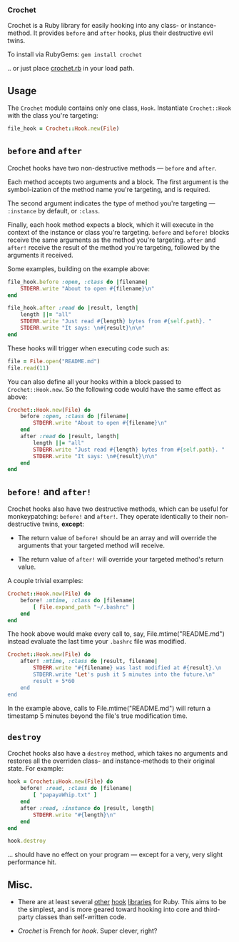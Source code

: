 ### Crochet

Crochet is a Ruby library for easily hooking into any class- or instance-method. It provides `before` and `after` hooks, plus their destructive evil twins.

To install via RubyGems: `gem install crochet`

.. or just place [crochet.rb](lib/crochet.rb) in your load path.

## Usage

The `Crochet` module contains only one class, `Hook`. Instantiate `Crochet::Hook` with the class you're targeting:

```ruby
file_hook = Crochet::Hook.new(File)
```

## `before` and `after`

Crochet hooks have two non-destructive methods — `before` and `after`.

Each method accepts two arguments and a block. The first argument is the symbol-ization of the method name you're targeting, and is required. 

The second argument indicates the type of method you're targeting — `:instance` by default, or `:class`. 

Finally, each hook method expects a block, which it will execute in the context of the instance or class you're targeting. `before` and `before!` blocks receive the same arguments as the method you're targeting. `after` and `after!` receive the result of the method you're targeting, followed by the arguments it received. 

Some examples, building on the example above:

```ruby
file_hook.before :open, :class do |filename|
	STDERR.write "About to open #{filename}\n"
end
```

```ruby
file_hook.after :read do |result, length|
	length ||= "all"
	STDERR.write "Just read #{length} bytes from #{self.path}. "
	STDERR.write "It says: \n#{result}\n\n"
end
```

These hooks will trigger when executing code such as:

```ruby
file = File.open("README.md")
file.read(11)
```

You can also define all your hooks within a block passed to `Crochet::Hook.new`. So the following code would have the same effect as above:

```ruby
Crochet::Hook.new(File) do
	before :open, :class do |filename|
		STDERR.write "About to open #{filename}\n"
	end
	after :read do |result, length|
		length ||= "all"
		STDERR.write "Just read #{length} bytes from #{self.path}. "
		STDERR.write "It says: \n#{result}\n\n"
	end
end
```

## `before!` and `after!`

Crochet hooks also have two destructive methods, which can be useful for monkeypatching: `before!` and `after!`. They operate identically to their non-destructive twins, __except__:

- The return value of `before!` should be an array and will override the arguments that your targeted method will receive.

- The return value of `after!` will override your targeted method's return value. 

A couple trivial examples:

```ruby
Crochet::Hook.new(File) do
	before! :mtime, :class do |filename|
		[ File.expand_path "~/.bashrc" ]
	end
end
```

The hook above would make every call to, say, File.mtime("README.md") instead evaluate the last time your `.bashrc` file was modified.

```ruby
Crochet::Hook.new(File) do
	after! :mtime, :class do |result, filename|
		STDERR.write "#{filename} was last modified at #{result}.\n
		STDERR.write "Let's push it 5 minutes into the future.\n"
		result + 5*60
	end
end
```

In the example above, calls to File.mtime("README.md") will return a timestamp 5 minutes beyond the file's true modification time.

## `destroy`

Crochet hooks also have a `destroy` method, which takes no arguments and restores all the overriden class- and instance-methods to their original state. For example:

```ruby 
hook = Crochet::Hook.new(File) do
	before! :read, :class do |filename|
		[ "papayaWhip.txt" ]
	end
	after :read, :instance do |result, length|
		STDERR.write "#{length}\n"
	end
end

hook.destroy
```

... should have no effect on your program — except for a very, very slight performance hit.

## Misc.

- There are at least several [other](https://github.com/apotonick/hooks) [hook](https://github.com/avdi/hookr) [libraries](https://github.com/kristinalim/ruby_hooks) for Ruby. This aims to be the simplest, and is more geared toward hooking into core and third-party classes than self-written code.

- *Crochet* is French for *hook*. Super clever, right?

